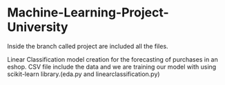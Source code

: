 # Machine-Learning-Project-University
Inside the branch called project are included all the files.

Linear Classification model creation for the forecasting of purchases in an eshop. CSV file include the data and we are training our model with using scikit-learn library.(eda.py and linearclassification.py)

